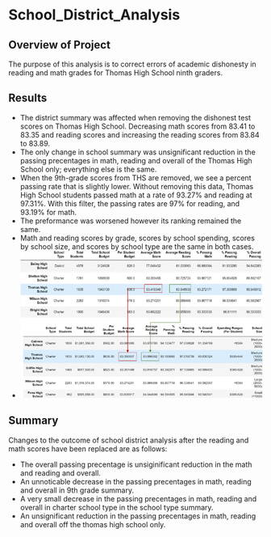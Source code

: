 # School_District_Analysis
## Overview of Project
The purpose of this analysis is to correct errors of academic dishonesty in reading and math grades for Thomas High School ninth graders.

## Results
- The district summary was affected when removing the dishonest test scores on Thomas High School. Decreasing math scores from 83.41 to 83.35 and reading scores and increasing the reading scores from 83.84 to 83.89.
- The only change in school summary was unsignificant reduction in the passing precentages in math, reading and overall of the Thomas High School only; everything else is the same.
- When the 9th-grade scores from THS are removed, we see a percent passing rate that is slightly lower. Without removing this data, Thomas High School students passed math at a rate of 93.27% and reading at 97.31%. With this filter, the passing rates are 97% for reading, and 93.19% for math.
- The preformance was worsened however its ranking remained the same.
- Math and reading scores by grade, scores by school spending, scores by school size, and scores by school type are the same in both cases.
- ![This is an image](https://github.com/fisher-n/School_District_Analysis/blob/main/Resources/d3.png)

## Summary
Changes to the outcome of school district analysis after the reading and math scores have been replaced are as follows:
- The overall passing precentage is unsiginificant reduction in the math and reading and overall.
- An unnoticable decrease in the passing precentages in math, reading and overall in 9th grade summary.
- A very small decrease in the passing precentages in math, reading and overall in charter school type in the school type summary.
- An unsignificant reduction in the passing precentages in math, reading and overall off the thomas high school only.
